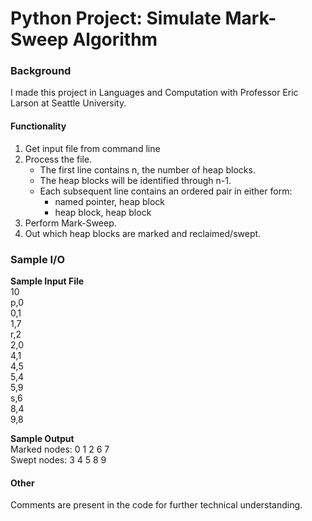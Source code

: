 # Python Project: Simulate Mark-Sweep Algorithm

### Background
I made this project in Languages and Computation with Professor Eric
Larson at Seattle University.

#### Functionality
1. Get input file from command line
2. Process the file. 
    - The first line contains n, the number of heap blocks.
    - The heap blocks will be identified through n-1.
    - Each subsequent line contains an ordered pair in either form:
        - named pointer, heap block
        - heap block, heap block
3. Perform Mark-Sweep.
4. Out which heap blocks are marked and reclaimed/swept.

### Sample I/O    

**Sample Input File**   
10   
p,0   
0,1   
1,7   
r,2   
2,0   
4,1   
4,5   
5,4   
5,9   
s,6   
8,4   
9,8   

**Sample Output**   
Marked nodes: 0 1 2 6 7    
Swept nodes: 3 4 5 8 9    

#### Other   
Comments are present in the code for further technical understanding.